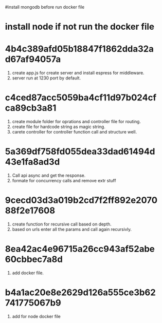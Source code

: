 #install mongodb before run docker file

# install node if not run the docker file

# 4b4c389afd05b18847f1862dda32ad67af94057a

1. create app.js for create server and install espress for middleware.
2. server run at 1230 port by default.

# c4ced87acc5059ba4cf11d97b024cfca89cb3a81

1. create module folder for oprations and controller file for routing.
2. create file for hardcode string as magic string.
3. carete controller for controller function call and structure well.

# 5a369df758fd055dea33dad61494d43e1fa8ad3d

1. Call api async and get the response.
2. formate for concurrency calls and remove extr stuff

# 9cecd03d3a019b2cd7f2ff892e207088f2e17608

1. create function for recursive call based on depth.
2. based on urls enter all the params and call again recursivly.

# 8ea42ac4e96715a26cc943af52abe60cbbec7a8d

1. add docker file.

# b4a1ac20e8e2629d126a555ce3b62741775067b9

1.  add for node docker file
